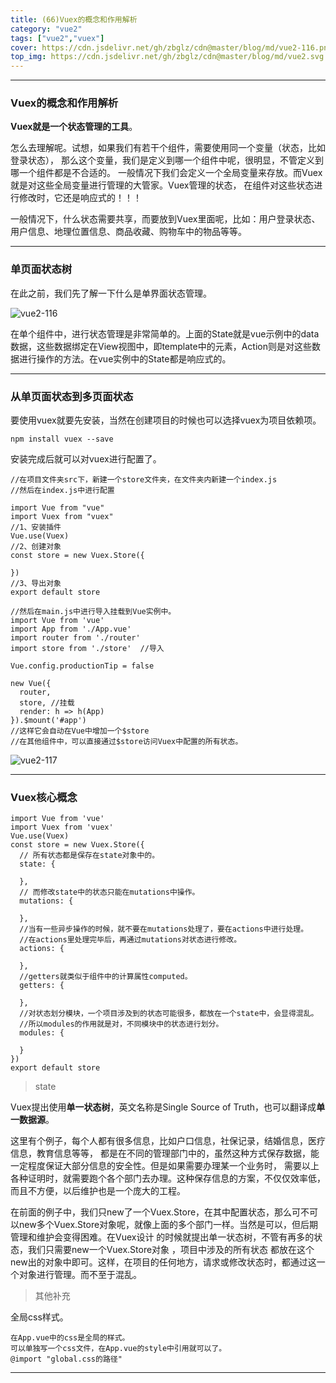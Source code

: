 ```yaml
---
title: (66)Vuex的概念和作用解析
category: "vue2"
tags: ["vue2","vuex"]
cover: https://cdn.jsdelivr.net/gh/zbglz/cdn@master/blog/md/vue2-116.png
top_img: https://cdn.jsdelivr.net/gh/zbglz/cdn@master/blog/md/vue2.svg
---
```


***

### Vuex的概念和作用解析

**Vuex就是一个状态管理的工具**。

怎么去理解呢。试想，如果我们有若干个组件，需要使用同一个变量（状态，比如登录状态）， 那么这个变量，我们是定义到哪一个组件中呢，很明显，不管定义到哪一个组件都是不合适的。 一般情况下我们会定义一个全局变量来存放。而Vuex就是对这些全局变量进行管理的大管家。Vuex管理的状态， 在组件对这些状态进行修改时，它还是响应式的！！！

一般情况下，什么状态需要共享，而要放到Vuex里面呢，比如：用户登录状态、用户信息、地理位置信息、商品收藏、购物车中的物品等等。

***

### 单页面状态树

在此之前，我们先了解一下什么是单界面状态管理。

![vue2-116](https://cdn.jsdelivr.net/gh/zbglz/cdn@master/blog/md/vue2-116.png)

在单个组件中，进行状态管理是非常简单的。上面的State就是vue示例中的data数据，这些数据绑定在View视图中，即template中的元素，Action则是对这些数据进行操作的方法。在vue实例中的State都是响应式的。

***

### 从单页面状态到多页面状态

要使用vuex就要先安装，当然在创建项目的时候也可以选择vuex为项目依赖项。

    npm install vuex --save

安装完成后就可以对vuex进行配置了。

    //在项目文件夹src下，新建一个store文件夹，在文件夹内新建一个index.js
    //然后在index.js中进行配置
    
    import Vue from "vue"
    import Vuex from "vuex"
    //1、安装插件
    Vue.use(Vuex)
    //2、创建对象
    const store = new Vuex.Store({
      
    })
    //3、导出对象
    export default store
    
    //然后在main.js中进行导入挂载到Vue实例中。
    import Vue from 'vue'
    import App from './App.vue'
    import router from './router'
    import store from './store'  //导入
    
    Vue.config.productionTip = false
    
    new Vue({
      router,
      store, //挂载
      render: h => h(App)
    }).$mount('#app')
    //这样它会自动在Vue中增加一个$store
    //在其他组件中，可以直接通过$store访问Vuex中配置的所有状态。


![vue2-117](https://cdn.jsdelivr.net/gh/zbglz/cdn@master/blog/md/vue2-117.png)

***

### Vuex核心概念


    import Vue from 'vue'
    import Vuex from 'vuex'
    Vue.use(Vuex)
    const store = new Vuex.Store({
      // 所有状态都是保存在state对象中的。
      state: {
        
      },
      // 而修改state中的状态只能在mutations中操作。
      mutations: {
        
      },
      //当有一些异步操作的时候，就不要在mutations处理了，要在actions中进行处理。
      //在actions里处理完毕后，再通过mutations对状态进行修改。
      actions: {
        
      },
      //getters就类似于组件中的计算属性computed。
      getters: {
        
      },
      //对状态划分模块，一个项目涉及到的状态可能很多，都放在一个state中，会显得混乱。
      //所以modules的作用就是对，不同模块中的状态进行划分。
      modules: {
        
      }
    })
    export default store


> state

Vuex提出使用**单一状态树**，英文名称是Single Source of Truth，也可以翻译成**单一数据源**。

这里有个例子，每个人都有很多信息，比如户口信息，社保记录，结婚信息，医疗信息，教育信息等等， 都是在不同的管理部门中的，虽然这种方式保存数据，能一定程度保证大部分信息的安全性。但是如果需要办理某一个业务时， 需要以上各种证明时，就需要跑个各个部门去办理。这种保存信息的方案，不仅仅效率低，而且不方便，以后维护也是一个庞大的工程。

在前面的例子中，我们只new了一个Vuex.Store，在其中配置状态，那么可不可以new多个Vuex.Store对象呢，就像上面的多个部门一样。当然是可以，但后期管理和维护会变得困难。在Vuex设计 的时候就提出单一状态树，不管有再多的状态，我们只需要new一个Vuex.Store对象 ，项目中涉及的所有状态 都放在这个new出的对象中即可。这样，在项目的任何地方，请求或修改状态时，都通过这一个对象进行管理。而不至于混乱。

> 其他补充

全局css样式。

    在App.vue中的css是全局的样式。
    可以单独写一个css文件，在App.vue的style中引用就可以了。
    @import "global.css的路径"

***

